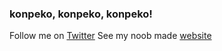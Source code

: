 ### konpeko, konpeko, konpeko!

Follow me on [Twitter](https://twitter.com/kshitizwagle)
See my noob made [website](ksh1t1z.github.io)

